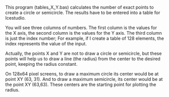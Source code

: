 This program (tables_X_Y.bas) calculates the number of exact points to create a circle or semicircle. The results have to be entered into a table for Icestudio.

You will see three columns of numbers. The first column is the values for the X axis, the second column is the values for the Y axis. The third column is just the index number; For example, if I create a table of 128 elements, the index represents the value of the input.

Actually, the points X and Y are not to draw a circle or semicircle, but these points will help us to draw a line (the radius) from the center to the desired point, keeping the radius constant.

On 128x64 pixel screens, to draw a maximum circle its center would be at point XY (63, 31). And to draw a maximum semicircle, its center would be at the point XY (63,63). These centers are the starting point for plotting the radius.
